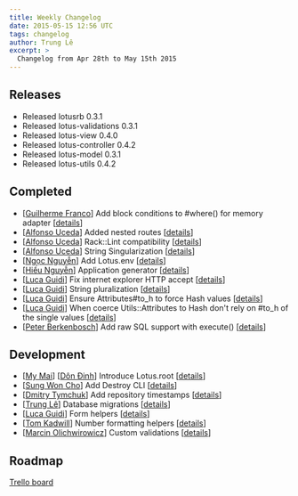 ```yaml
---
title: Weekly Changelog
date: 2015-05-15 12:56 UTC
tags: changelog
author: Trung Lê
excerpt: >
  Changelog from Apr 28th to May 15th 2015
---
```


## Releases

  * Released lotusrb 0.3.1
  * Released lotus-validations 0.3.1
  * Released lotus-view 0.4.0
  * Released lotus-controller 0.4.2
  * Released lotus-model 0.3.1
  * Released lotus-utils 0.4.2

## Completed

  * [[Guilherme Franco](https://github.com/guilhermeFranco)] Add block conditions to #where() for memory adapter [[details](https://github.com/lotus/model/pull/180)]
  * [[Alfonso Uceda](https://github.com/AlfonsoUceda)] Added nested routes [[details](https://github.com/lotus/router/pull/51)]
  * [[Alfonso Uceda](https://github.com/AlfonsoUceda)] Rack::Lint compatibility [[details](https://github.com/lotus/controller/pull/108)]
  * [[Alfonso Uceda](https://github.com/AlfonsoUceda)] String Singularization [[details](https://github.com/lotus/utils/pull/73)]
  * [[Ngọc Nguyễn](https://github.com/nguyenngoc2505)] Add Lotus.env [[details](https://github.com/lotus/lotus/pull/216)]
  * [[Hiếu Nguyễn](https://github.com/hieuk09)] Application generator [[details](https://github.com/lotus/lotus/pull/214)]
  * [[Luca Guidi](https://github.com/jodosha)] Fix internet explorer HTTP accept [[details](https://github.com/lotus/controller/pull/105)]
  * [[Luca Guidi](https://github.com/jodosha)] String pluralization [[details](https://github.com/lotus/utils/pull/72)]
  * [[Luca Guidi](https://github.com/jodosha)] Ensure Attributes#to_h to force Hash values [[details](https://github.com/lotus/utils/pull/74)]
  * [[Luca Guidi](https://github.com/jodosha)] When coerce Utils::Attributes to Hash don't rely on #to_h of the single values [[details](https://github.com/lotus/utils/pull/76)]
  * [[Peter Berkenbosch](https://github.com/peterberkenbosch)] Add raw SQL support with execute() [[details](https://github.com/lotus/model/pull/184)]


## Development

  * [[My Mai](https://github.com/mymai91)] [[Dôn Đinh](https://github.com/dondinhit)] Introduce Lotus.root [[details](https://github.com/lotus/lotus/pull/213)]
  * [[Sung Won Cho](https://github.com/sungwoncho)] Add Destroy CLI [[details](https://github.com/lotus/lotus/pull/194)]
  * [[Dmitry Tymchuk](https://github.com/dsnipe)] Add repository timestamps [[details](https://github.com/lotus/model/pull/169)]
  * [[Trung Lê](https://github.com/joneslee85)] Database migrations [[details](https://github.com/lotus/model/pull/144)]
  * [[Luca Guidi](https://github.com/jodosha)] Form helpers [[details](https://github.com/lotus/helpers/pull/16)]
  * [[Tom Kadwill](https://github.com/tomkadwill)] Number formatting helpers [[details](https://github.com/lotus/helpers/pull/11)]
  * [[Marcin Olichwirowicz](https://github.com/rodzyn)] Custom validations [[details](https://github.com/lotus/validations/pull/49)]

## Roadmap

[Trello board](http://bit.ly/lotusrb-roadmap)
